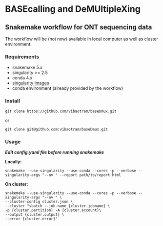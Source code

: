 # BASEcalling and DeMUltipleXing
## Snakemake workflow for ONT sequencing data

The workflow will be (not now) available in local computer as well as cluster environment.

### Requirements
* snakemake 5.x
* singularity >= 2.5
* conda 4.x
* [singularity images](https://github.com/vibaotram/singularity-container.git)
* conda environment (already provided by the workflow)


### Install

```
git clone https://github.com/vibaotram/baseDmux.git
```
or
```
git clone git@github.com:vibaotram/baseDmux.git
```


### Usage

***Edit config.yaml file before running snakemake***

**Locally:**

```
snakemake --use-singularity --use-conda --cores -p --verbose --singularity-args "--nv " --report path/to/report.html
```

**On cluster:**

```
snakemake --use-singularity --use-conda --cores -p --verbose --singularity-args "--nv " \
--cluster-config cluster.json \
--cluster "sbatch --job-name {cluster.jobname} \
-p {cluster.partition} -A {cluster.account}\
--output {cluster.output} \
--error {cluster.error}"
```
